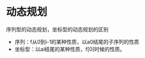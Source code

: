 #  动态规划

序列型的动态规划，坐标型的动态规划的区别

- 序列：f从0到i-1的某种性质，以a0结尾的子序列的性质
- 坐标型：以ai结尾的某种性质，f[0]时候的性质。















